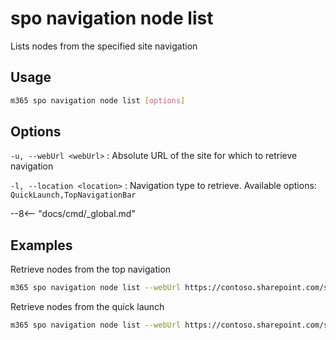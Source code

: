# spo navigation node list

Lists nodes from the specified site navigation

## Usage

```sh
m365 spo navigation node list [options]
```

## Options

`-u, --webUrl <webUrl>`
: Absolute URL of the site for which to retrieve navigation

`-l, --location <location>`
: Navigation type to retrieve. Available options: `QuickLaunch,TopNavigationBar`

--8<-- "docs/cmd/_global.md"

## Examples

Retrieve nodes from the top navigation

```sh
m365 spo navigation node list --webUrl https://contoso.sharepoint.com/sites/team-a --location TopNavigationBar
```

Retrieve nodes from the quick launch

```sh
m365 spo navigation node list --webUrl https://contoso.sharepoint.com/sites/team-a --location QuickLaunch
```
